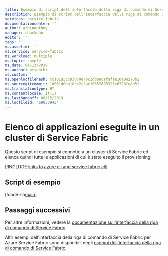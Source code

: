 ```yaml
---
title: Esempio di script dell'interfaccia della riga di comando di Service Fabric - Elencare applicazioni in un cluster
description: Esempio di script dell'interfaccia della riga di comando di Service Fabric - Elencare le applicazioni di cui è stato eseguito il provisioning in un cluster di Service Fabric.
services: service-fabric
documentationcenter: ''
author: athinanthny
manager: chackdan
editor: ''
tags: ''
ms.assetid: ''
ms.service: service-fabric
ms.workload: multiple
ms.topic: sample
ms.date: 04/13/2018
ms.author: atsenthi
ms.custom: ''
ms.openlocfilehash: cc101a5cc93d7087bc1dd68cafafaa10a0e270b2
ms.sourcegitcommit: 18061d0ea18ce2c2ac10652685323c6728fe8d5f
ms.translationtype: HT
ms.contentlocale: it-IT
ms.lasthandoff: 08/15/2019
ms.locfileid: "69035943"
---
```

# <a name="list-applications-running-in-a-service-fabric-cluster"></a>Elenco di applicazioni eseguite in un cluster di Service Fabric

Questo script di esempio si connette a un cluster di Service Fabric ed elenca quindi tutte le applicazioni di cui è stato eseguito il provisioning.

[!INCLUDE [links to azure cli and service fabric cli](../../../includes/service-fabric-sfctl.md)]

## <a name="sample-script"></a>Script di esempio

[!code-sh[main](../../../cli_scripts/service-fabric/list-application/list-application.sh "List provisioned applications from a cluster")]

## <a name="next-steps"></a>Passaggi successivi

Per altre informazioni, vedere la [documentazione sull'interfaccia della riga di comando di Service Fabric](../service-fabric-cli.md).

Altri esempi dell'interfaccia della riga di comando di Service Fabric per Azure Service Fabric sono disponibili negli [esempi dell'interfaccia della riga di comando di Service Fabric](../samples-cli.md).
